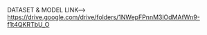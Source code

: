 DATASET & MODEL LINK-->    https://drive.google.com/drive/folders/1NWepFPnnM3lOdMAfWn9-f1t4QKRTbU_O
